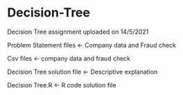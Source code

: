 # Decision-Tree

Decision Tree assignment uploaded on 14/5/2021

Problem Statement files <- Company data and Fraud check

Csv files <- company data and fraud check

Decision Tree solution file <- Descriptive explanation

Decision Tree.R <- R code solution file

